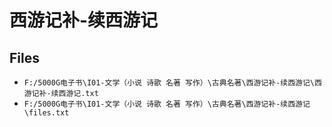 # 西游记补-续西游记

## Files

- `F:/5000G电子书\I01-文学（小说 诗歌 名著 写作）\古典名著\西游记补-续西游记\西游记补-续西游记.txt`
- `F:/5000G电子书\I01-文学（小说 诗歌 名著 写作）\古典名著\西游记补-续西游记\files.txt`
